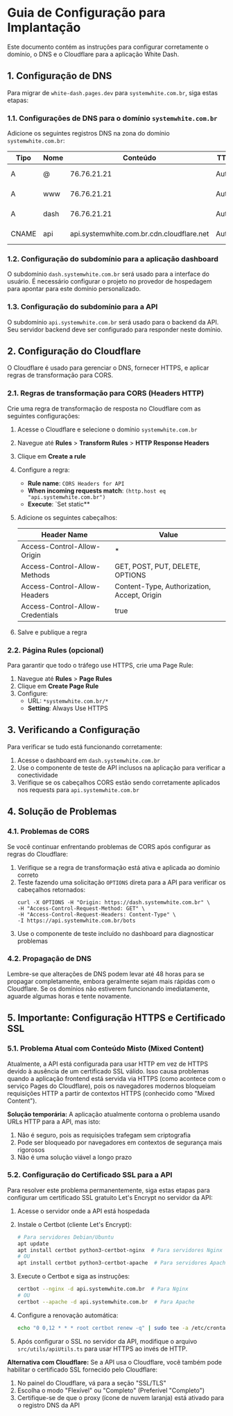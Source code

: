 # Guia de Configuração para Implantação

Este documento contém as instruções para configurar corretamente o domínio, o DNS e o Cloudflare para a aplicação White Dash.

## 1. Configuração de DNS

Para migrar de `white-dash.pages.dev` para `systemwhite.com.br`, siga estas etapas:

### 1.1. Configurações de DNS para o domínio `systemwhite.com.br`

Adicione os seguintes registros DNS na zona do domínio `systemwhite.com.br`:

| Tipo  | Nome | Conteúdo                                  | TTL  | Proxy  |
| ----- | ---- | ----------------------------------------- | ---- | ------ |
| A     | @    | 76.76.21.21                               | Auto | ✅ Sim |
| A     | www  | 76.76.21.21                               | Auto | ✅ Sim |
| A     | dash | 76.76.21.21                               | Auto | ✅ Sim |
| CNAME | api  | api.systemwhite.com.br.cdn.cloudflare.net | Auto | ✅ Sim |

### 1.2. Configuração do subdomínio para a aplicação dashboard

O subdomínio `dash.systemwhite.com.br` será usado para a interface do usuário. É necessário configurar o projeto no provedor de hospedagem para apontar para este domínio personalizado.

### 1.3. Configuração do subdomínio para a API

O subdomínio `api.systemwhite.com.br` será usado para o backend da API. Seu servidor backend deve ser configurado para responder neste domínio.

## 2. Configuração do Cloudflare

O Cloudflare é usado para gerenciar o DNS, fornecer HTTPS, e aplicar regras de transformação para CORS.

### 2.1. Regras de transformação para CORS (Headers HTTP)

Crie uma regra de transformação de resposta no Cloudflare com as seguintes configurações:

1. Acesse o Cloudflare e selecione o domínio `systemwhite.com.br`
2. Navegue até **Rules** > **Transform Rules** > **HTTP Response Headers**
3. Clique em **Create a rule**
4. Configure a regra:

   - **Rule name**: `CORS Headers for API`
   - **When incoming requests match**: `(http.host eq "api.systemwhite.com.br")`
   - **Execute**: `Set static\*\*

5. Adicione os seguintes cabeçalhos:

   | Header Name                      | Value                                       |
   | -------------------------------- | ------------------------------------------- |
   | Access-Control-Allow-Origin      | \*                                          |
   | Access-Control-Allow-Methods     | GET, POST, PUT, DELETE, OPTIONS             |
   | Access-Control-Allow-Headers     | Content-Type, Authorization, Accept, Origin |
   | Access-Control-Allow-Credentials | true                                        |

6. Salve e publique a regra

### 2.2. Página Rules (opcional)

Para garantir que todo o tráfego use HTTPS, crie uma Page Rule:

1. Navegue até **Rules** > **Page Rules**
2. Clique em **Create Page Rule**
3. Configure:
   - URL: `*systemwhite.com.br/*`
   - **Setting**: Always Use HTTPS

## 3. Verificando a Configuração

Para verificar se tudo está funcionando corretamente:

1. Acesse o dashboard em `dash.systemwhite.com.br`
2. Use o componente de teste de API inclusos na aplicação para verificar a conectividade
3. Verifique se os cabeçalhos CORS estão sendo corretamente aplicados nos requests para `api.systemwhite.com.br`

## 4. Solução de Problemas

### 4.1. Problemas de CORS

Se você continuar enfrentando problemas de CORS após configurar as regras do Cloudflare:

1. Verifique se a regra de transformação está ativa e aplicada ao domínio correto
2. Teste fazendo uma solicitação `OPTIONS` direta para a API para verificar os cabeçalhos retornados:
   ```
   curl -X OPTIONS -H "Origin: https://dash.systemwhite.com.br" \
   -H "Access-Control-Request-Method: GET" \
   -H "Access-Control-Request-Headers: Content-Type" \
   -I https://api.systemwhite.com.br/bots
   ```
3. Use o componente de teste incluído no dashboard para diagnosticar problemas

### 4.2. Propagação de DNS

Lembre-se que alterações de DNS podem levar até 48 horas para se propagar completamente, embora geralmente sejam mais rápidas com o Cloudflare. Se os domínios não estiverem funcionando imediatamente, aguarde algumas horas e tente novamente.

## 5. Importante: Configuração HTTPS e Certificado SSL

### 5.1. Problema Atual com Conteúdo Misto (Mixed Content)

Atualmente, a API está configurada para usar HTTP em vez de HTTPS devido à ausência de um certificado SSL válido. Isso causa problemas quando a aplicação frontend está servida via HTTPS (como acontece com o serviço Pages do Cloudflare), pois os navegadores modernos bloqueiam requisições HTTP a partir de contextos HTTPS (conhecido como "Mixed Content").

**Solução temporária:** A aplicação atualmente contorna o problema usando URLs HTTP para a API, mas isto:

1. Não é seguro, pois as requisições trafegam sem criptografia
2. Pode ser bloqueado por navegadores em contextos de segurança mais rigorosos
3. Não é uma solução viável a longo prazo

### 5.2. Configuração do Certificado SSL para a API

Para resolver este problema permanentemente, siga estas etapas para configurar um certificado SSL gratuito Let's Encrypt no servidor da API:

1. Acesse o servidor onde a API está hospedada
2. Instale o Certbot (cliente Let's Encrypt):

   ```bash
   # Para servidores Debian/Ubuntu
   apt update
   apt install certbot python3-certbot-nginx  # Para servidores Nginx
   # OU
   apt install certbot python3-certbot-apache  # Para servidores Apache
   ```

3. Execute o Certbot e siga as instruções:

   ```bash
   certbot --nginx -d api.systemwhite.com.br  # Para Nginx
   # OU
   certbot --apache -d api.systemwhite.com.br  # Para Apache
   ```

4. Configure a renovação automática:

   ```bash
   echo "0 0,12 * * * root certbot renew -q" | sudo tee -a /etc/crontab > /dev/null
   ```

5. Após configurar o SSL no servidor da API, modifique o arquivo `src/utils/apiUtils.ts` para usar HTTPS ao invés de HTTP.

**Alternativa com Cloudflare:** Se a API usa o Cloudflare, você também pode habilitar o certificado SSL fornecido pelo Cloudflare:

1. No painel do Cloudflare, vá para a seção "SSL/TLS"
2. Escolha o modo "Flexível" ou "Completo" (Preferível "Completo")
3. Certifique-se de que o proxy (ícone de nuvem laranja) está ativado para o registro DNS da API
